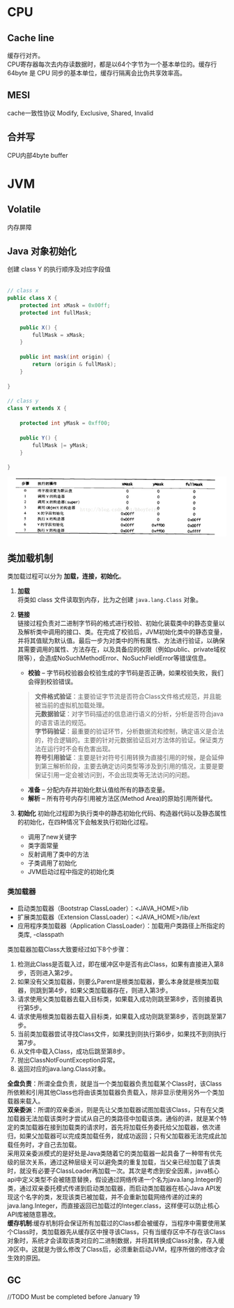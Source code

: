 # CPU
## Cache line
缓存行对齐。  
CPU寄存器每次去内存读数据时，都是以64个字节为一个基本单位的。缓存行 64byte 是 CPU 同步的基本单位，缓存行隔离会比伪共享效率高。

##  MESI
cache一致性协议 Modify, Exclusive, Shared, Invalid

## 合并写
CPU内部4byte buffer

# JVM
## Volatile
内存屏障

## Java 对象初始化

创建 class Y 的执行顺序及对应字段值
```java

// class x
public class X {
	protected int xMask = 0x00ff;
	protected int fullMask;

	public X() {
		fullMask = xMask;
	}

	public int mask(int origin) {
		return (origin & fullMask);
	}

}

// class y
class Y extends X {

	protected int yMask = 0xff00;

	public Y() {
		fullMask |= yMask;
	}

}

```

![java bean](../assets/img/javabean.png)


## 类加载机制
类加载过程可以分为 **加载，连接，初始化**。  
1. **加载**  
	将类如 class 文件读取到内存，比为之创建 `java.lang.Class` 对象。
2. **链接**  
	链接过程负责对二进制字节码的格式进行校验、初始化装载类中的静态变量以及解析类中调用的接口、类。在完成了校验后，JVM初始化类中的静态变量，并将其值赋为默认值。最后一步为对类中的所有属性、方法进行验证，以确保其需要调用的属性、方法存在，以及具备应的权限（例如public、private域权限等），会造成NoSuchMethodError、NoSuchFieldError等错误信息。
	* **校验** – 字节码校验器会校验生成的字节码是否正确，如果校验失败，我们会得到校验错误。
	> **文件格式验证**：主要验证字节流是否符合Class文件格式规范，并且能被当前的虚拟机加载处理。  
	> **元数据验证**：对字节码描述的信息进行语义的分析，分析是否符合java的语言语法的规范。  
	> **字节码验证**：最重要的验证环节，分析数据流和控制，确定语义是合法的，符合逻辑的。主要的针对元数据验证后对方法体的验证。保证类方法在运行时不会有危害出现。  
	> **符号引用验证**：主要是针对符号引用转换为直接引用的时候，是会延伸到第三解析阶段，主要去确定访问类型等涉及到引用的情况，主要是要保证引用一定会被访问到，不会出现类等无法访问的问题。

	* **准备** – 分配内存并初始化默认值给所有的静态变量。
	* **解析** – 所有符号内存引用被方法区(Method Area)的原始引用所替代。

3. **初始化**
初始化过程即为执行类中的静态初始化代码、构造器代码以及静态属性的初始化，在四种情况下会触发执行初始化过程。
	* 调用了new关键字
	* 类字面常量
	* 反射调用了类中的方法
	* 子类调用了初始化
	* JVM启动过程中指定的初始化类

### 类加载器
* 启动类加载器（Bootstrap ClassLoader）：<JAVA_HOME>/lib
* 扩展类加载器（Extension ClassLoader）：<JAVA_HOME>/lib/ext
* 应用程序类加载器（Application ClassLoader）：加载用户类路径上所指定的类库, -classpath

类加载器加载Class大致要经过如下8个步骤：  
1. 检测此Class是否载入过，即在缓冲区中是否有此Class，如果有直接进入第8步，否则进入第2步。
1. 如果没有父类加载器，则要么Parent是根类加载器，要么本身就是根类加载器，则跳到第4步，如果父类加载器存在，则进入第3步。
1. 请求使用父类加载器去载入目标类，如果载入成功则跳至第8步，否则接着执行第5步。
1. 请求使用根类加载器去载入目标类，如果载入成功则跳至第8步，否则跳至第7步。
1. 当前类加载器尝试寻找Class文件，如果找到则执行第6步，如果找不到则执行第7步。
1. 从文件中载入Class，成功后跳至第8步。
1. 抛出ClassNotFountException异常。
1. 返回对应的java.lang.Class对象。

**全盘负责**：所谓全盘负责，就是当一个类加载器负责加载某个Class时，该Class所依赖和引用其他Class也将由该类加载器负责载入，除非显示使用另外一个类加载器来载入。  
**双亲委派**：所谓的双亲委派，则是先让父类加载器试图加载该Class，只有在父类加载器无法加载该类时才尝试从自己的类路径中加载该类。通俗的讲，就是某个特定的类加载器在接到加载类的请求时，首先将加载任务委托给父加载器，依次递归，如果父加载器可以完成类加载任务，就成功返回；只有父加载器无法完成此加载任务时，才自己去加载。  
采用双亲委派模式的是好处是Java类随着它的类加载器一起具备了一种带有优先级的层次关系，通过这种层级关可以避免类的重复加载，当父亲已经加载了该类时，就没有必要子ClassLoader再加载一次。其次是考虑到安全因素，java核心api中定义类型不会被随意替换，假设通过网络传递一个名为java.lang.Integer的类，通过双亲委托模式传递到启动类加载器，而启动类加载器在核心Java API发现这个名字的类，发现该类已被加载，并不会重新加载网络传递的过来的java.lang.Integer，而直接返回已加载过的Integer.class，这样便可以防止核心API库被随意篡改。  
**缓存机制**:缓存机制将会保证所有加载过的Class都会被缓存，当程序中需要使用某个Class时，类加载器先从缓存区中搜寻该Class，只有当缓存区中不存在该Class对象时，系统才会读取该类对应的二进制数据，并将其转换成Class对象，存入缓冲区中。这就是为很么修改了Class后，必须重新启动JVM，程序所做的修改才会生效的原因。

## GC
//TODO Must be completed before January 19
